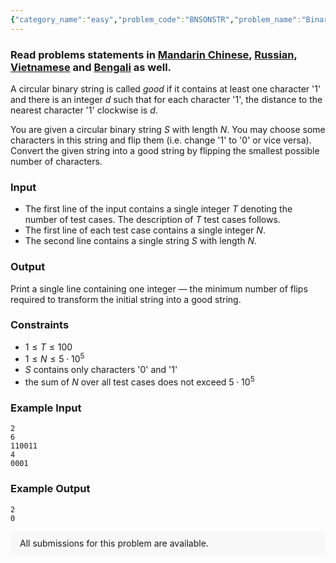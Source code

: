 ```yaml
---
{"category_name":"easy","problem_code":"BNSONSTR","problem_name":"Binary String on Steroids","problemComponents":{"constraints":"","constraintsState":false,"subtasks":"","subtasksState":false,"inputFormat":"","inputFormatState":false,"outputFormat":"","outputFormatState":false,"sampleTestCases":{}},"video_editorial_url":"https://youtu.be/u79a4E3h05M","languages_supported":{"0":"CPP14","1":"C","2":"JAVA","3":"PYTH 3.6","4":"CPP17","5":"PYTH","6":"PYP3","7":"CS2","8":"ADA","9":"PYPY","10":"TEXT","11":"PAS fpc","12":"NODEJS","13":"RUBY","14":"PHP","15":"GO","16":"HASK","17":"TCL","18":"PERL","19":"SCALA","20":"LUA","21":"kotlin","22":"BASH","23":"JS","24":"LISP sbcl","25":"rust","26":"PAS gpc","27":"BF","28":"CLOJ","29":"R","30":"D","31":"CAML","32":"FORT","33":"ASM","34":"swift","35":"FS","36":"WSPC","37":"LISP clisp","38":"SQL","39":"SCM guile","40":"PERL6","41":"ERL","42":"CLPS","43":"ICK","44":"NICE","45":"PRLG","46":"ICON","47":"COB","48":"SCM chicken","49":"PIKE","50":"SCM qobi","51":"ST","52":"SQLQ","53":"NEM"},"max_timelimit":1,"source_sizelimit":50000,"problem_author":"prasant21","problem_tester":"","date_added":"18-06-2021","tags":{"0":"cook130","1":"easy","2":"prasant21"},"problem_difficulty_level":"Easy","best_tag":"","editorial_url":"https://discuss.codechef.com/problems/BNSONSTR","time":{"view_start_date":1624214704,"submit_start_date":1624214704,"visible_start_date":1624214704,"end_date":1735669800},"is_direct_submittable":false,"problemDiscussURL":"https://discuss.codechef.com/search?q=BNSONSTR","is_proctored":false,"visitedContests":{},"layout":"problem"}
---
```

### Read problems statements in [Mandarin Chinese](https://www.codechef.com/download/translated/COOK130/mandarin/BNSONSTR.pdf), [Russian](https://www.codechef.com/download/translated/COOK130/russian/BNSONSTR.pdf), [Vietnamese](https://www.codechef.com/download/translated/COOK130/vietnamese/BNSONSTR.pdf) and [Bengali](https://www.codechef.com/download/translated/COOK130/bengali/BNSONSTR.pdf) as well.

A circular binary string is called *good* if it contains at least one character '1' and there is an integer $d$ such that for each character '1', the distance to the nearest character '1' clockwise is $d$.

You are given a circular binary string $S$ with length $N$. You may choose some characters in this string and flip them (i.e. change '1' to '0' or vice versa). Convert the given string into a good string by flipping the smallest possible number of characters.

### Input
- The first line of the input contains a single integer $T$ denoting the number of test cases. The description of $T$ test cases follows.
- The first line of each test case contains a single integer $N$.
- The second line contains a single string $S$ with length $N$.

### Output
Print a single line containing one integer ― the minimum number of flips required to transform the initial string into a good string.

### Constraints
- $1 \leq T \leq 100$
- $1 \leq N \leq 5 \cdot 10^5$
- $S$ contains only characters '0' and '1'
- the sum of $N$ over all test cases does not exceed $5 \cdot 10^5$

### Example Input
```
2
6
110011
4
0001
```

### Example Output
```
2
0
```

<aside style='background: #f8f8f8;padding: 10px 15px;'><div>All submissions for this problem are available.</div></aside>
